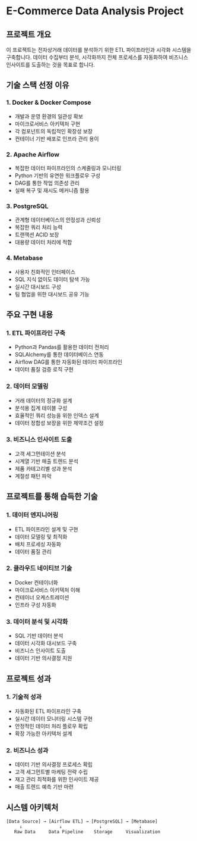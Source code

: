 # E-Commerce Data Analysis Project

## **프로젝트 개요**

이 프로젝트는 전자상거래 데이터를 분석하기 위한 ETL 파이프라인과 시각화 시스템을 구축합니다.
데이터 수집부터 분석, 시각화까지 전체 프로세스를 자동화하여 비즈니스 인사이트를 도출하는 것을 목표로 합니다.

## **기술 스택 선정 이유**

### 1. Docker & Docker Compose
- 개발과 운영 환경의 일관성 확보
- 마이크로서비스 아키텍처 구현
- 각 컴포넌트의 독립적인 확장성 보장
- 컨테이너 기반 배포로 인프라 관리 용이

### 2. Apache Airflow
- 복잡한 데이터 파이프라인의 스케줄링과 모니터링
- Python 기반의 유연한 워크플로우 구성
- DAG를 통한 작업 의존성 관리
- 실패 복구 및 재시도 메커니즘 활용

### 3. PostgreSQL
- 관계형 데이터베이스의 안정성과 신뢰성
- 복잡한 쿼리 처리 능력
- 트랜잭션 ACID 보장
- 대용량 데이터 처리에 적합

### 4. Metabase
- 사용자 친화적인 인터페이스
- SQL 지식 없이도 데이터 탐색 가능
- 실시간 대시보드 구성
- 팀 협업을 위한 대시보드 공유 기능

## **주요 구현 내용**

### 1. ETL 파이프라인 구축
- Python과 Pandas를 활용한 데이터 전처리
- SQLAlchemy를 통한 데이터베이스 연동
- Airflow DAG를 통한 자동화된 데이터 파이프라인
- 데이터 품질 검증 로직 구현

### 2. 데이터 모델링
- 거래 데이터의 정규화 설계
- 분석용 집계 테이블 구성
- 효율적인 쿼리 성능을 위한 인덱스 설계
- 데이터 정합성 보장을 위한 제약조건 설정

### 3. 비즈니스 인사이트 도출
- 고객 세그먼테이션 분석
- 시계열 기반 매출 트렌드 분석
- 제품 카테고리별 성과 분석
- 계절성 패턴 파악

## **프로젝트를 통해 습득한 기술**

### 1. 데이터 엔지니어링
- ETL 파이프라인 설계 및 구현
- 데이터 모델링 및 최적화
- 배치 프로세싱 자동화
- 데이터 품질 관리

### 2. 클라우드 네이티브 기술
- Docker 컨테이너화
- 마이크로서비스 아키텍처 이해
- 컨테이너 오케스트레이션
- 인프라 구성 자동화

### 3. 데이터 분석 및 시각화
- SQL 기반 데이터 분석
- 데이터 시각화 대시보드 구축
- 비즈니스 인사이트 도출
- 데이터 기반 의사결정 지원

## **프로젝트 성과**

### 1. 기술적 성과
- 자동화된 ETL 파이프라인 구축
- 실시간 데이터 모니터링 시스템 구현
- 안정적인 데이터 처리 플로우 확립
- 확장 가능한 아키텍처 설계

### 2. 비즈니스 성과
- 데이터 기반 의사결정 프로세스 확립
- 고객 세그먼트별 마케팅 전략 수립
- 재고 관리 최적화를 위한 인사이트 제공
- 매출 트렌드 예측 기반 마련

## **시스템 아키텍처**

```
[Data Source] → [Airflow ETL] → [PostgreSQL] → [Metabase]
     ↓              ↓              ↓              ↓
   Raw Data     Data Pipeline    Storage     Visualization
```